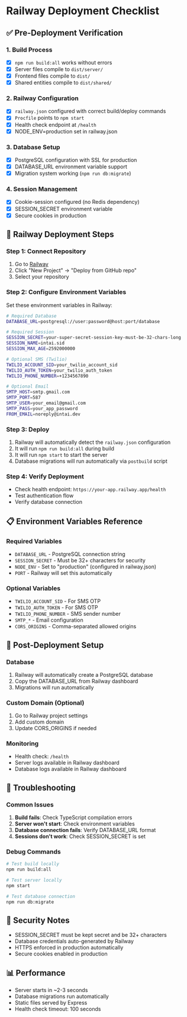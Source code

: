 # Railway Deployment Checklist

## ✅ Pre-Deployment Verification

### 1. **Build Process**
- [x] `npm run build:all` works without errors
- [x] Server files compile to `dist/server/`
- [x] Frontend files compile to `dist/`
- [x] Shared entities compile to `dist/shared/`

### 2. **Railway Configuration**
- [x] `railway.json` configured with correct build/deploy commands
- [x] `Procfile` points to `npm start`
- [x] Health check endpoint at `/health`
- [x] NODE_ENV=production set in railway.json

### 3. **Database Setup**
- [x] PostgreSQL configuration with SSL for production
- [x] DATABASE_URL environment variable support
- [x] Migration system working (`npm run db:migrate`)

### 4. **Session Management**
- [x] Cookie-session configured (no Redis dependency)
- [x] SESSION_SECRET environment variable
- [x] Secure cookies in production

## 🚀 Railway Deployment Steps

### Step 1: Connect Repository
1. Go to [Railway](https://railway.app)
2. Click "New Project" → "Deploy from GitHub repo"
3. Select your repository

### Step 2: Configure Environment Variables
Set these environment variables in Railway:

```bash
# Required Database
DATABASE_URL=postgresql://user:password@host:port/database

# Required Session
SESSION_SECRET=your-super-secret-session-key-must-be-32-chars-long
SESSION_NAME=intai.sid
SESSION_MAX_AGE=2592000000

# Optional SMS (Twilio)
TWILIO_ACCOUNT_SID=your_twilio_account_sid
TWILIO_AUTH_TOKEN=your_twilio_auth_token  
TWILIO_PHONE_NUMBER=+1234567890

# Optional Email
SMTP_HOST=smtp.gmail.com
SMTP_PORT=587
SMTP_USER=your_email@gmail.com
SMTP_PASS=your_app_password
FROM_EMAIL=noreply@intai.dev
```

### Step 3: Deploy
1. Railway will automatically detect the `railway.json` configuration
2. It will run `npm run build:all` during build
3. It will run `npm start` to start the server
4. Database migrations will run automatically via `postbuild` script

### Step 4: Verify Deployment
- Check health endpoint: `https://your-app.railway.app/health`
- Test authentication flow
- Verify database connection

## 📋 Environment Variables Reference

### Required Variables
- `DATABASE_URL` - PostgreSQL connection string
- `SESSION_SECRET` - Must be 32+ characters for security
- `NODE_ENV` - Set to "production" (configured in railway.json)
- `PORT` - Railway will set this automatically

### Optional Variables
- `TWILIO_ACCOUNT_SID` - For SMS OTP
- `TWILIO_AUTH_TOKEN` - For SMS OTP
- `TWILIO_PHONE_NUMBER` - SMS sender number
- `SMTP_*` - Email configuration
- `CORS_ORIGINS` - Comma-separated allowed origins

## 🔧 Post-Deployment Setup

### Database
1. Railway will automatically create a PostgreSQL database
2. Copy the DATABASE_URL from Railway dashboard
3. Migrations will run automatically

### Custom Domain (Optional)
1. Go to Railway project settings
2. Add custom domain
3. Update CORS_ORIGINS if needed

### Monitoring
- Health check: `/health`
- Server logs available in Railway dashboard
- Database logs available in Railway dashboard

## 🐛 Troubleshooting

### Common Issues
1. **Build fails**: Check TypeScript compilation errors
2. **Server won't start**: Check environment variables
3. **Database connection fails**: Verify DATABASE_URL format
4. **Sessions don't work**: Check SESSION_SECRET is set

### Debug Commands
```bash
# Test build locally
npm run build:all

# Test server locally
npm start

# Test database connection
npm run db:migrate
```

## 🔐 Security Notes
- SESSION_SECRET must be kept secret and be 32+ characters
- Database credentials auto-generated by Railway
- HTTPS enforced in production automatically
- Secure cookies enabled in production

## 📊 Performance
- Server starts in ~2-3 seconds
- Database migrations run automatically
- Static files served by Express
- Health check timeout: 100 seconds 